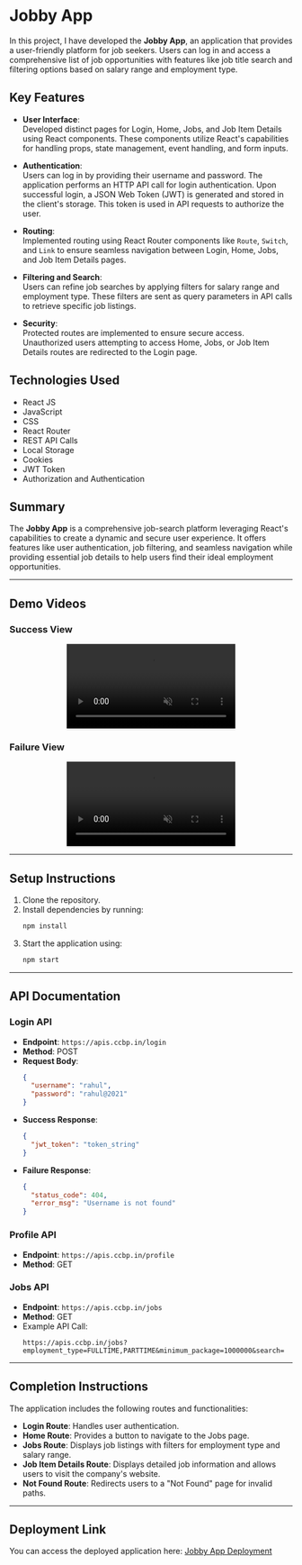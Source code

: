 

# Jobby App

In this project, I have developed the **Jobby App**, an application that provides a user-friendly platform for job seekers. Users can log in and access a comprehensive list of job opportunities with features like job title search and filtering options based on salary range and employment type.

## Key Features

- **User Interface**:  
  Developed distinct pages for Login, Home, Jobs, and Job Item Details using React components. These components utilize React's capabilities for handling props, state management, event handling, and form inputs.

- **Authentication**:  
  Users can log in by providing their username and password. The application performs an HTTP API call for login authentication. Upon successful login, a JSON Web Token (JWT) is generated and stored in the client's storage. This token is used in API requests to authorize the user.

- **Routing**:  
  Implemented routing using React Router components like `Route`, `Switch`, and `Link` to ensure seamless navigation between Login, Home, Jobs, and Job Item Details pages.

- **Filtering and Search**:  
  Users can refine job searches by applying filters for salary range and employment type. These filters are sent as query parameters in API calls to retrieve specific job listings.

- **Security**:  
  Protected routes are implemented to ensure secure access. Unauthorized users attempting to access Home, Jobs, or Job Item Details routes are redirected to the Login page.

## Technologies Used

- React JS
- JavaScript
- CSS
- React Router
- REST API Calls
- Local Storage
- Cookies
- JWT Token
- Authorization and Authentication

## Summary

The **Jobby App** is a comprehensive job-search platform leveraging React's capabilities to create a dynamic and secure user experience. It offers features like user authentication, job filtering, and seamless navigation while providing essential job details to help users find their ideal employment opportunities.

---

## Demo Videos

### Success View  

<div style="text-align: center;">
  <video style="max-width:80%; box-shadow:0 2.8px 2.2px rgba(0, 0, 0, 0.12); outline:none;" controls muted>
    <source src="https://assets.ccbp.in/frontend/content/react-js/jobby-app-success-output-v0.mp4" type="video/mp4">
  </video>
</div>

### Failure View  

<div style="text-align: center;">
  <video style="max-width:80%; box-shadow:0 2.8px 2.2px rgba(0, 0, 0, 0.12); outline:none;" controls muted>
    <source src="https://assets.ccbp.in/frontend/content/react-js/jobby-app-failure-output-v1.mp4" type="video/mp4">
  </video>
</div>

---

## Setup Instructions

1. Clone the repository.
2. Install dependencies by running:
   ```bash
   npm install
   ```
3. Start the application using:
   ```bash
   npm start
   ```

---

## API Documentation

### Login API

- **Endpoint**: `https://apis.ccbp.in/login`  
- **Method**: POST  
- **Request Body**:
  ```json
  {
    "username": "rahul",
    "password": "rahul@2021"
  }
  ```
- **Success Response**:
  ```json
  {
    "jwt_token": "token_string"
  }
  ```
- **Failure Response**:
  ```json
  {
    "status_code": 404,
    "error_msg": "Username is not found"
  }
  ```

### Profile API

- **Endpoint**: `https://apis.ccbp.in/profile`  
- **Method**: GET  

### Jobs API

- **Endpoint**: `https://apis.ccbp.in/jobs`  
- **Method**: GET  
- Example API Call:
  ```
  https://apis.ccbp.in/jobs?employment_type=FULLTIME,PARTTIME&minimum_package=1000000&search=
  ```

---

## Completion Instructions

The application includes the following routes and functionalities:

- **Login Route**: Handles user authentication.
- **Home Route**: Provides a button to navigate to the Jobs page.
- **Jobs Route**: Displays job listings with filters for employment type and salary range.
- **Job Item Details Route**: Displays detailed job information and allows users to visit the company's website.
- **Not Found Route**: Redirects users to a "Not Found" page for invalid paths.

---

## Deployment Link

You can access the deployed application here: [Jobby App Deployment](https://csahanijobby.ccbp.tech/)


